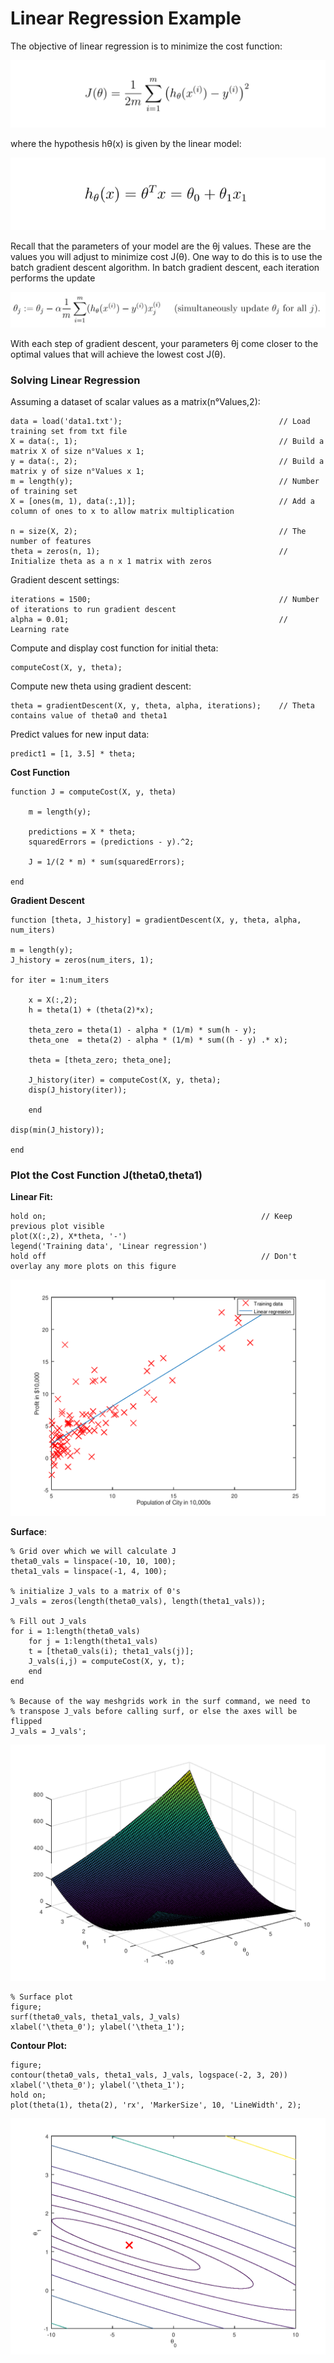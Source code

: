 # Linear Regression Example

The objective of linear regression is to minimize the cost function:

![alt text](/Week_2/Octave_MatlabTutorials/Assets/1.png)

where the hypothesis hθ(x) is given by the linear model:

![alt text](/Week_2/Octave_MatlabTutorials/Assets/2.png)

Recall that the parameters of your model are the θj values. These are the values you will adjust to minimize cost J(θ). One way to do this is to use the batch gradient descent algorithm. In batch gradient descent, each iteration performs the update

![alt text](/Week_2/Octave_MatlabTutorials/Assets/3.png)

With each step of gradient descent, your parameters θj come closer to the optimal values that will achieve the lowest cost J(θ).

### Solving Linear Regression

Assuming a dataset of scalar values as a matrix(n°Values,2):

	data = load('data1.txt');									// Load training set from txt file
	X = data(:, 1); 											// Build a matrix X of size n°Values x 1;
	y = data(:, 2);												// Build a matrix y of size n°Values x 1;
	m = length(y); 												// Number of training set    
	X = [ones(m, 1), data(:,1)]; 								// Add a column of ones to x to allow matrix multiplication
 
	n = size(X, 2); 											// The number of features 
	theta = zeros(n, 1); 										// Initialize theta as a n x 1 matrix with zeros
 
Gradient descent settings:

	iterations = 1500;											// Number of iterations to run gradient descent
	alpha = 0.01;												// Learning rate
 
Compute and display cost function for initial theta:

	computeCost(X, y, theta); 

Compute new theta using gradient descent:

	theta = gradientDescent(X, y, theta, alpha, iterations); 	// Theta contains value of theta0 and theta1
	
Predict values for new input data:

	predict1 = [1, 3.5] * theta; 

__Cost Function__

	function J = computeCost(X, y, theta)

		m = length(y); 

		predictions = X * theta;
		squaredErrors = (predictions - y).^2;

		J = 1/(2 * m) * sum(squaredErrors);

	end

__Gradient Descent__

	function [theta, J_history] = gradientDescent(X, y, theta, alpha, num_iters)

	m = length(y);
	J_history = zeros(num_iters, 1);

	for iter = 1:num_iters
    
    	x = X(:,2);
    	h = theta(1) + (theta(2)*x);

    	theta_zero = theta(1) - alpha * (1/m) * sum(h - y);
    	theta_one  = theta(2) - alpha * (1/m) * sum((h - y) .* x);

    	theta = [theta_zero; theta_one];
   
    	J_history(iter) = computeCost(X, y, theta);
    	disp(J_history(iter));

		end

	disp(min(J_history));

	end


### Plot the Cost Function J(theta0,theta1)

__Linear Fit:__	

	hold on; 												// Keep previous plot visible
	plot(X(:,2), X*theta, '-')
	legend('Training data', 'Linear regression')
	hold off 												// Don't overlay any more plots on this figure

![alt text](/Week_2/Octave_MatlabTutorials/Assets/LinearFit.png)

__Surface__:

	% Grid over which we will calculate J
	theta0_vals = linspace(-10, 10, 100);
	theta1_vals = linspace(-1, 4, 100);

	% initialize J_vals to a matrix of 0's
	J_vals = zeros(length(theta0_vals), length(theta1_vals));

	% Fill out J_vals
	for i = 1:length(theta0_vals)
    	for j = 1:length(theta1_vals)
	  	t = [theta0_vals(i); theta1_vals(j)];
	  	J_vals(i,j) = computeCost(X, y, t);
    	end
	end							

	% Because of the way meshgrids work in the surf command, we need to
	% transpose J_vals before calling surf, or else the axes will be flipped
	J_vals = J_vals';

![alt text](/Week_2/Octave_MatlabTutorials/Assets/CostFunctionSurface.png)

	% Surface plot
	figure;
	surf(theta0_vals, theta1_vals, J_vals)
	xlabel('\theta_0'); ylabel('\theta_1');

__Contour Plot:__
	
	figure;
	contour(theta0_vals, theta1_vals, J_vals, logspace(-2, 3, 20))
	xlabel('\theta_0'); ylabel('\theta_1');
	hold on;
	plot(theta(1), theta(2), 'rx', 'MarkerSize', 10, 'LineWidth', 2);

![alt text](/Week_2/Octave_MatlabTutorials/Assets/ContourGraph.png)
